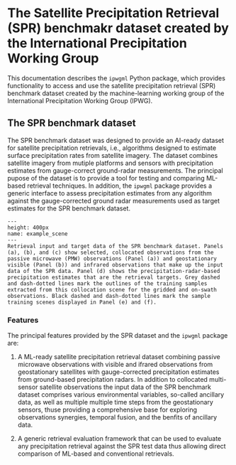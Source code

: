 # The Satellite Precipitation Retrieval (SPR) benchmakr dataset created by the International Precipitation Working Group

This documentation describes the ``ipwgml`` Python package, which provides functionality
to access and use the satellite precipitation retrieval (SPR) benchmark dataset
created by the machine-learning working group of the International Precipitation
Working Group (IPWG).

## The SPR benchmark dataset

The SPR benchmark dataset was designed to provide an AI-ready dataset for
satellite precipitation retrievals, i.e., algorithms designed to estimate
surface precipitation rates from satellite imagery. The dataset combines
satellite imagery from mutiple platforms and sensors with precipitation
estimates from gauge-correct ground-radar measurements. The principal pupose of
the dataset is to provide a tool for testing and comparing ML-based retrieval
techniques. In addition, the ``ipwgml`` package provides a generic interface to
assess precipitation estimates from any algorithm against the gauge-corrected
ground radar measurements used as target estimates for the SPR benchmark
dataset.

```{figure} /figures/example_scene.png
---
height: 400px
name: example_scene
---
Retrieval input and target data of the SPR benchmark dataset. Panels (a), (b), and (c) show selected, collocated observations from the passive microwave (PMW) observations (Panel (a)) and geostationary visible (Panel (b)) and infrared observations that make up the input data of the SPR data. Panel (d) shows the precipitation-radar-based precipitation estimates that are the retrieval targets. Grey dashed and dash-dotted lines mark the outlines of the training samples extracted from this collocation scene for the gridded and on-swath observations. Black dashed and dash-dotted lines mark the sample training scenes displayed in Panel (e) and (f).
```

### Features

The principal features provided by the SPR dataset and the ``ipwgml`` package are:

1. A ML-ready satellite precipitation retrieval dataset combining passive
   microwave observations with visible and ifrared observations from
   geostationary satellites with gauge-corrected precipitation estimates from
   ground-based precipitation radars. In addition to collocated multi-sensor
   satellite observations the input data of the SPR benchmark dataset comprises
   various environmental variables, so-called ancillary data, as well as
   multiple multiple time steps from the geostationary sensors, thuse providing
   a comprehensive base for exploring observations synergies, temporal fusion,
   and the benfits of ancillary data.
   
2. A generic retrieval evaluation framework that can be used to evaluate any precipitation
   retrieval against the SPR test data thus allowing direct comparison of ML-based
   and conventional retrievals.
   
